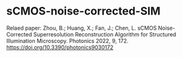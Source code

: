 # sCMOS-noise-corrected-SIM

Relaed paper: Zhou, B.; Huang, X.; Fan, J.; Chen, L. sCMOS Noise-Corrected Superresolution Reconstruction Algorithm for Structured Illumination Microscopy. Photonics 2022, 9, 172. https://doi.org/10.3390/photonics9030172
